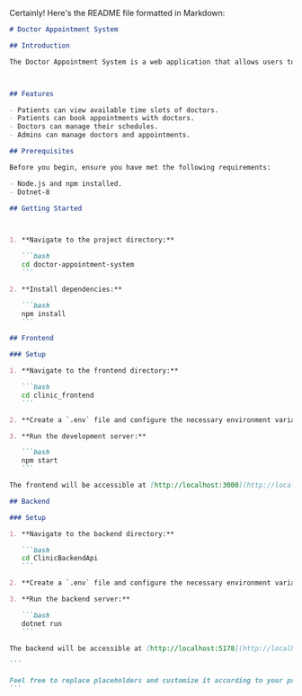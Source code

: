 Certainly! Here's the README file formatted in Markdown:

````markdown
# Doctor Appointment System

## Introduction

The Doctor Appointment System is a web application that allows users to schedule appointments with doctors. It includes both frontend and backend components.



## Features

- Patients can view available time slots of doctors.
- Patients can book appointments with doctors.
- Doctors can manage their schedules.
- Admins can manage doctors and appointments.

## Prerequisites

Before you begin, ensure you have met the following requirements:

- Node.js and npm installed.
- Dotnet-8

## Getting Started



1. **Navigate to the project directory:**

   ```bash
   cd doctor-appointment-system
   ```

2. **Install dependencies:**

   ```bash
   npm install
   ```

## Frontend

### Setup

1. **Navigate to the frontend directory:**

   ```bash
   cd clinic_frontend
   ```

2. **Create a `.env` file and configure the necessary environment variables.**

3. **Run the development server:**

   ```bash
   npm start
   ```

The frontend will be accessible at [http://localhost:3000](http://localhost:3000).

## Backend

### Setup

1. **Navigate to the backend directory:**

   ```bash
   cd ClinicBackendApi
   ```

2. **Create a `.env` file and configure the necessary environment variables.**

3. **Run the backend server:**

   ```bash
   dotnet run
   ```

The backend will be accessible at [http://localhost:5178](http://localhost:5178).

```

Feel free to replace placeholders and customize it according to your project details.
```

